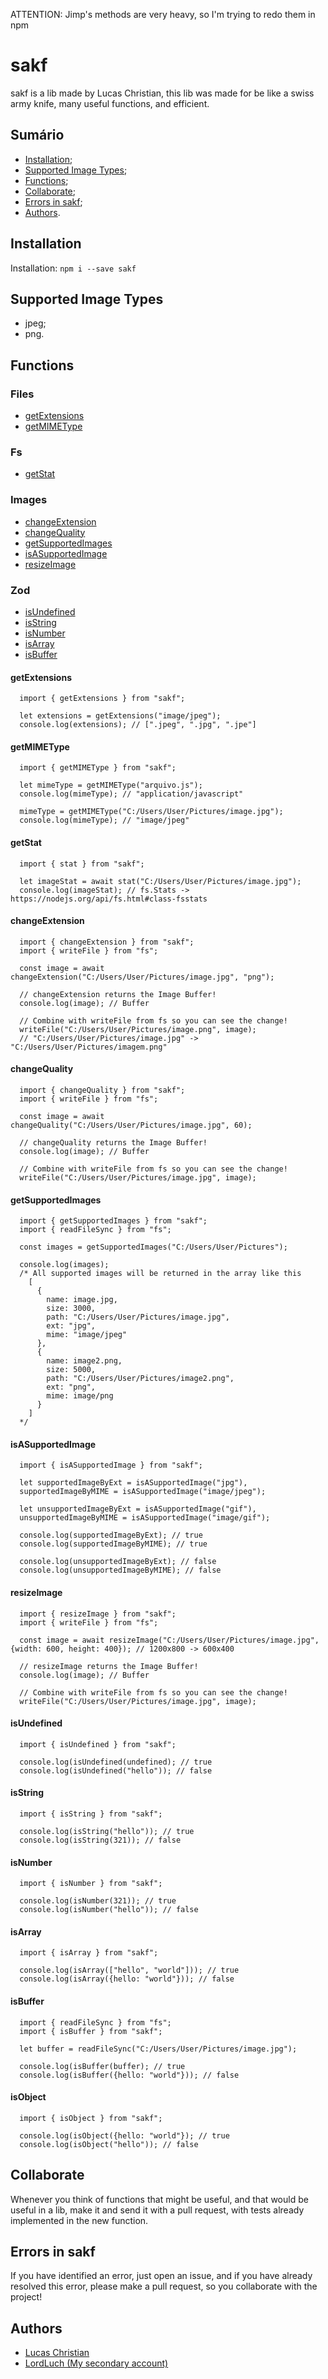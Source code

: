 ATTENTION: Jimp's methods are very heavy, so I'm trying to redo them in npm

# sakf

sakf is a lib made by Lucas Christian, this lib was made for
be like a swiss army knife, many useful functions, and efficient.

## Sumário
- [Installation](#installation);
- [Supported Image Types](#supported-image-types);
- [Functions](#functions);
- [Collaborate](#collaborate);
- [Errors in sakf](#errors-in-sakf);
- [Authors](#authors).


## Installation
Installation: `npm i --save sakf`

## Supported Image Types
- jpeg;
- png.

## Functions

### Files
- [getExtensions](#getextensions)
- [getMIMEType](#getmimetype)

### Fs
- [getStat](#getstat)

### Images
- [changeExtension](#changeextension)
- [changeQuality](#changequality)
- [getSupportedImages](#getsupportedimages)
- [isASupportedImage](#isasupportedimage)
- [resizeImage](#resizeimage)

### Zod
- [isUndefined](#isundefined)
- [isString](#isstring)
- [isNumber](#isnumber)
- [isArray](#isarray)
- [isBuffer](#isbuffer)

#### getExtensions
```JS
  import { getExtensions } from "sakf";

  let extensions = getExtensions("image/jpeg");
  console.log(extensions); // [".jpeg", ".jpg", ".jpe"]
```

#### getMIMEType
```JS
  import { getMIMEType } from "sakf";

  let mimeType = getMIMEType("arquivo.js");
  console.log(mimeType); // "application/javascript"

  mimeType = getMIMEType("C:/Users/User/Pictures/image.jpg");
  console.log(mimeType); // "image/jpeg"
```

#### getStat
```JS
  import { stat } from "sakf";

  let imageStat = await stat("C:/Users/User/Pictures/image.jpg");
  console.log(imageStat); // fs.Stats -> https://nodejs.org/api/fs.html#class-fsstats
```

#### changeExtension
```JS
  import { changeExtension } from "sakf";
  import { writeFile } from "fs";

  const image = await changeExtension("C:/Users/User/Pictures/image.jpg", "png"); 

  // changeExtension returns the Image Buffer!
  console.log(image); // Buffer

  // Combine with writeFile from fs so you can see the change!
  writeFile("C:/Users/User/Pictures/image.png", image);
  // "C:/Users/User/Pictures/image.jpg" -> "C:/Users/User/Pictures/imagem.png"
```

#### changeQuality
```JS 
  import { changeQuality } from "sakf";
  import { writeFile } from "fs";

  const image = await changeQuality("C:/Users/User/Pictures/image.jpg", 60); 

  // changeQuality returns the Image Buffer!
  console.log(image); // Buffer

  // Combine with writeFile from fs so you can see the change!
  writeFile("C:/Users/User/Pictures/image.jpg", image);
```

#### getSupportedImages
```JS
  import { getSupportedImages } from "sakf";
  import { readFileSync } from "fs";

  const images = getSupportedImages("C:/Users/User/Pictures");

  console.log(images); 
  /* All supported images will be returned in the array like this
    [
      {          
        name: image.jpg, 
        size: 3000, 
        path: "C:/Users/User/Pictures/image.jpg",
        ext: "jpg",
        mime: "image/jpeg"
      },
      {         
        name: image2.png,
        size: 5000,
        path: "C:/Users/User/Pictures/image2.png",
        ext: "png",
        mime: image/png
      }
    ]
  */
```

#### isASupportedImage
```JS
  import { isASupportedImage } from "sakf";

  let supportedImageByExt = isASupportedImage("jpg"),
  supportedImageByMIME = isASupportedImage("image/jpeg");

  let unsupportedImageByExt = isASupportedImage("gif"),
  unsupportedImageByMIME = isASupportedImage("image/gif");

  console.log(supportedImageByExt); // true
  console.log(supportedImageByMIME); // true

  console.log(unsupportedImageByExt); // false
  console.log(unsupportedImageByMIME); // false

```

#### resizeImage
```JS
  import { resizeImage } from "sakf";
  import { writeFile } from "fs";

  const image = await resizeImage("C:/Users/User/Pictures/image.jpg", {width: 600, height: 400}); // 1200x800 -> 600x400

  // resizeImage returns the Image Buffer!
  console.log(image); // Buffer

  // Combine with writeFile from fs so you can see the change!
  writeFile("C:/Users/User/Pictures/image.jpg", image);
```

#### isUndefined
```JS
  import { isUndefined } from "sakf";

  console.log(isUndefined(undefined); // true
  console.log(isUndefined("hello")); // false
```

#### isString
```JS
  import { isString } from "sakf";

  console.log(isString("hello")); // true
  console.log(isString(321)); // false
```

#### isNumber
```JS
  import { isNumber } from "sakf";

  console.log(isNumber(321)); // true
  console.log(isNumber("hello")); // false
```

#### isArray
```JS
  import { isArray } from "sakf";

  console.log(isArray(["hello", "world"])); // true
  console.log(isArray({hello: "world"})); // false
```

#### isBuffer
```JS
  import { readFileSync } from "fs";
  import { isBuffer } from "sakf";

  let buffer = readFileSync("C:/Users/User/Pictures/image.jpg");

  console.log(isBuffer(buffer); // true
  console.log(isBuffer({hello: "world"})); // false
```

#### isObject
```JS
  import { isObject } from "sakf";

  console.log(isObject({hello: "world"}); // true
  console.log(isObject("hello")); // false
```

## Collaborate

Whenever you think of functions that might be useful, and that would be useful in a lib,
make it and send it with a pull request, with tests already implemented in the new function.

## Errors in sakf

If you have identified an error, just open an issue, and if you have already
resolved this error, please make a pull request, so you collaborate with
the project!

## Authors

- [Lucas Christian](https://github.com/Lucas-Christian)
- [LordLuch (My secondary account)](https://www.github.com/LordLuch)